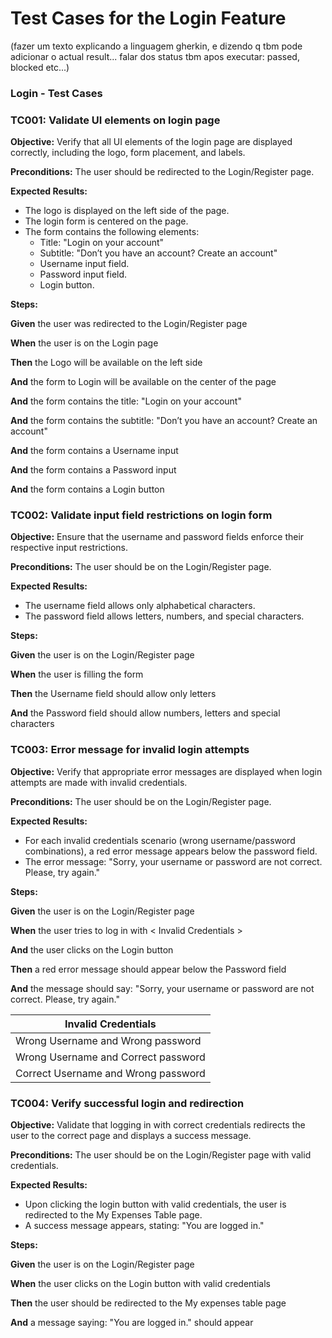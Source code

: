# Test Cases for the Login Feature

(fazer um texto explicando a linguagem gherkin, e dizendo q tbm pode adicionar o actual result... falar dos status tbm apos executar: passed, blocked etc...)

### Login - Test Cases

### TC001: Validate UI elements on login page

**Objective:** Verify that all UI elements of the login page are displayed correctly, including the logo, form placement, and labels.

**Preconditions:** The user should be redirected to the Login/Register page.

**Expected Results:** 

  - The logo is displayed on the left side of the page.
  - The login form is centered on the page.
  - The form contains the following elements:
    - Title: "Login on your account"
    - Subtitle: "Don’t you have an account? Create an account"
    - Username input field.
    - Password input field.
    - Login button.

**Steps:**

**Given** the user was redirected to the Login/Register page

**When** the user is on the Login page

**Then** the Logo will be available on the left side

**And** the form to Login will be available on the center of the page

**And** the form contains the title: "Login on your account"

**And** the form contains the subtitle: "Don’t you have an account? Create an account"

**And** the form contains a Username input

**And** the form contains a Password input

**And** the form contains a Login button

### TC002: Validate input field restrictions on login form

**Objective:** Ensure that the username and password fields enforce their respective input restrictions.

**Preconditions:** The user should be on the Login/Register page.

**Expected Results:**

  - The username field allows only alphabetical characters.
  - The password field allows letters, numbers, and special characters.

**Steps:**

**Given** the user is on the Login/Register page

**When** the user is filling the form

**Then** the Username field should allow only letters

**And** the Password field should allow numbers, letters and special characters 

### TC003: Error message for invalid login attempts

**Objective:** Verify that appropriate error messages are displayed when login attempts are made with invalid credentials.

**Preconditions:** The user should be on the Login/Register page.

**Expected Results:** 

  - For each invalid credentials scenario (wrong username/password combinations), a red error message appears below the password field.
  - The error message: "Sorry, your username or password are not correct. Please, try again."

**Steps:**

**Given** the user is on the Login/Register page

**When** the user tries to log in with < Invalid Credentials >

**And** the user clicks on the Login button

**Then** a red error message should appear below the Password field

**And** the message should say: "Sorry, your username or password are not correct. Please, try again."

|          Invalid Credentials           |
|----------------------------------------|
|  Wrong Username  and  Wrong password   |
|  Wrong Username  and  Correct password |
|  Correct Username  and  Wrong password |

### TC004: Verify successful login and redirection

**Objective:** Validate that logging in with correct credentials redirects the user to the correct page and displays a success message.

**Preconditions:** The user should be on the Login/Register page with valid credentials.

**Expected Results:**

  - Upon clicking the login button with valid credentials, the user is redirected to the My Expenses Table page.
  - A success message appears, stating: "You are logged in."

**Steps:**

**Given** the user is on the Login/Register page

**When** the user clicks on the Login button with valid credentials

**Then** the user should be redirected to the My expenses table page

**And** a message saying: "You are logged in." should appear
